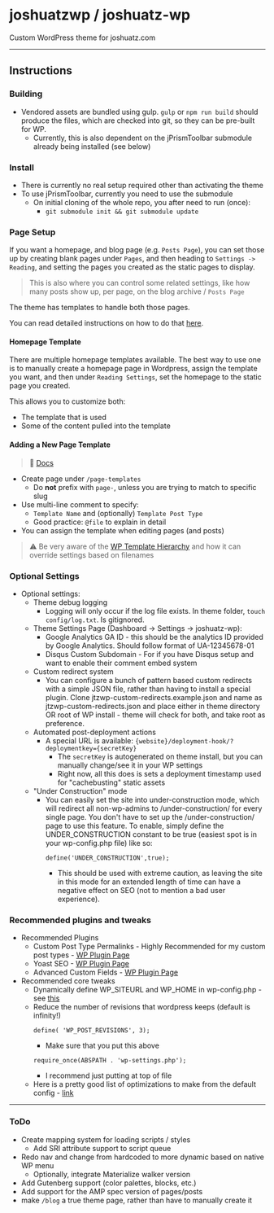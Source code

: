 # joshuatzwp / joshuatz-wp
Custom WordPress theme for joshuatz.com

---
## Instructions
### Building
 - Vendored assets are bundled using gulp. `gulp` or `npm run build` should produce the files, which are checked into git, so they can be pre-built for WP.
     - Currently, this is also dependent on the jPrismToolbar submodule already being installed (see below)

### Install
 - There is currently no real setup required other than activating the theme
 - To use jPrismToolbar, currently you need to use the submodule
     - On initial cloning of the whole repo, you after need to run (once):
         - `git submodule init && git submodule update`

### Page Setup
If you want a homepage, and blog page (e.g. `Posts Page`), you can set those up by creating blank pages under `Pages`, and then heading to `Settings -> Reading`, and setting the pages you created as the static pages to display.

> This is also where you can control some related settings, like how many posts show up, per page, on the blog archive / `Posts Page`

The theme has templates to handle both those pages.

You can read detailed instructions on how to do that [here](https://www.wpbeginner.com/wp-tutorials/how-to-create-a-separate-page-for-blog-posts-in-wordpress/).

#### Homepage Template
There are multiple homepage templates available. The best way to use one is to manually create a homepage page in Wordpress, assign the template you want, and then under `Reading Settings`, set the homepage to the static page you created.

This allows you to customize both:
 - The template that is used
 - Some of the content pulled into the template

#### Adding a New Page Template
> 📘 [Docs](https://developer.wordpress.org/themes/template-files-section/page-template-files/)

 - Create page under `/page-templates`
     - Do **not** prefix with `page-`, unless you are trying to match to specific slug
 - Use multi-line comment to specify:
     - `Template Name` and (optionally) `Template Post Type`
     - Good practice: `@file` to explain in detail
 - You can assign the template when editing pages (and posts)

> ⚠ Be very aware of the [WP Template Hierarchy](https://developer.wordpress.org/themes/basics/template-hierarchy/) and how it can override settings based on filenames

### Optional Settings

 - Optional settings:
     - Theme debug logging
         - Logging will only occur if the log file exists. In theme folder, `touch config/log.txt`. Is gitignored.
     - Theme Settings Page (Dashboard -> Settings -> joshuatz-wp):
         - Google Analytics GA ID - this should be the analytics ID provided by Google Analytics. Should follow format of UA-12345678-01
         - Disqus Custom Subdomain - For if you have Disqus setup and want to enable their comment embed system
     - Custom redirect system
         - You can configure a bunch of pattern based custom redirects with a simple JSON file, rather than having to install a special plugin. Clone jtzwp-custom-redirects.example.json and name as jtzwp-custom-redirects.json and place either in theme directory OR root of WP install - theme will check for both, and take root as preference.
     - Automated post-deployment actions
         - A special URL is available: `{website}/deployment-hook/?deploymentkey={secretKey}`
             - The `secretKey` is autogenerated on theme install, but you can manually change/see it in your WP settings
             - Right now, all this does is sets a deployment timestamp used for "cachebusting" static assets
     - "Under Construction" mode
         - You can easily set the site into under-construction mode, which will redirect all non-wp-admins to /under-construction/ for every single page. You don't have to set up the /under-construction/ page to use this feature. To enable, simply define the UNDER_CONSTRUCTION constant to be true (easiest spot is in your wp-config.php file) like so:
             ````
             define('UNDER_CONSTRUCTION',true);
             ````
             - This should be used with extreme caution, as leaving the site in this mode for an extended length of time can have a negative effect on SEO (not to mention a bad user experience).

### Recommended plugins and tweaks
 - Recommended Plugins
     - Custom Post Type Permalinks - Highly Recommended for my custom post types - [WP Plugin Page](https://wordpress.org/plugins/custom-post-type-permalinks/)
     - Yoast SEO - [WP Plugin Page](https://wordpress.org/plugins/wordpress-seo/)
     - Advanced Custom Fields - [WP Plugin Page](https://wordpress.org/plugins/advanced-custom-fields/)
 - Recommended core tweaks
     - Dynamically define WP_SITEURL and WP_HOME in wp-config.php - see [this](https://forum.laragon.org/topic/167/tutorial-how-to-force-wordpress-to-use-relative-urls-ngrok)
     - Reduce the number of revisions that wordpress keeps (default is infinity!)
         ````
         define( 'WP_POST_REVISIONS', 3);
         ````
         -   Make sure that you put this above
         ````
         require_once(ABSPATH . 'wp-settings.php');
         ````
         - I recommend just putting at top of file
     - Here is a pretty good list of optimizations to make from the default config - [link](https://www.labnol.org/internet/wordpress-optimization-guide/3931/)
---
### ToDo
 - Create mapping system for loading scripts / styles
     - Add SRI attribute support to script queue
 - Redo nav and change from hardcoded to more dynamic based on native WP menu
     - Optionally, integrate Materialize walker version
 - Add Gutenberg support (color palettes, blocks, etc.)
 - Add support for the AMP spec version of pages/posts
 - make `/blog` a true theme page, rather than have to manually create it